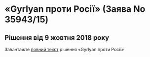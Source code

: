# «Gyrlyan проти Росії» (Заява No 35943/15)
## Рішення від 9 жовтня 2018 року

<div class="eoz-wrap">
  <div class="eoz-text">
    <p style="margin-bottom: 0;">Завантажте <a href="./Gyrlyan.pdf" target="_blank">повний текст</a> рішення «Gyrlyan проти Росії»</p>
  </div>
</div>